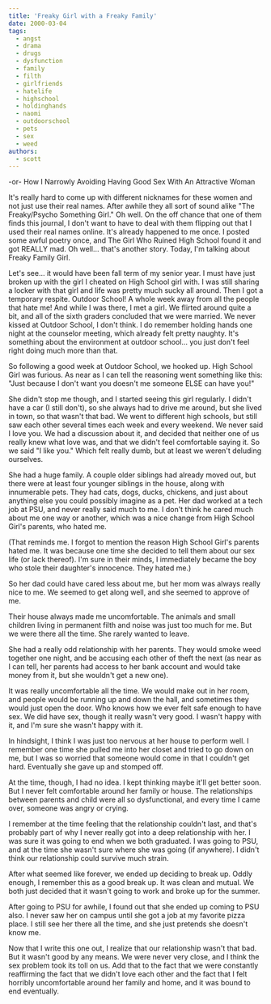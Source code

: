 ```yaml
---
title: 'Freaky Girl with a Freaky Family'
date: 2000-03-04
tags:
  - angst
  - drama
  - drugs
  - dysfunction
  - family
  - filth
  - girlfriends
  - hatelife
  - highschool
  - holdinghands
  - naomi
  - outdoorschool
  - pets
  - sex
  - weed
authors:
  - scott
---
```


\-or- How I Narrowly Avoiding Having Good Sex With An Attractive Woman

It's really hard to come up with different nicknames for these women and not just use their real names. After awhile they all sort of sound alike "The Freaky/Psycho Something Girl." Oh well. On the off chance that one of them finds this journal, I don't want to have to deal with them flipping out that I used their real names online. It's already happened to me once. I posted some awful poetry once, and The Girl Who Ruined High School found it and got REALLY mad. Oh well... that's another story. Today, I'm talking about Freaky Family Girl.

Let's see... it would have been fall term of my senior year. I must have just broken up with the girl I cheated on High School girl with. I was still sharing a locker with that girl and life was pretty much sucky all around. Then I got a temporary respite. Outdoor School! A whole week away from all the people that hate me! And while I was there, I met a girl. We flirted around quite a bit, and all of the sixth graders concluded that we were married. We never kissed at Outdoor School, I don't think. I do remember holding hands one night at the counselor meeting, which already felt pretty naughty. It's something about the environment at outdoor school... you just don't feel right doing much more than that.

So following a good week at Outdoor School, we hooked up. High School Girl was furious. As near as I can tell the reasoning went something like this: "Just because I don't want you doesn't me someone ELSE can have you!"

She didn't stop me though, and I started seeing this girl regularly. I didn't have a car (I still don't), so she always had to drive me around, but she lived in town, so that wasn't that bad. We went to different high schools, but still saw each other several times each week and every weekend. We never said I love you. We had a discussion about it, and decided that neither one of us really knew what love was, and that we didn't feel comfortable saying it. So we said "I like you." Which felt really dumb, but at least we weren't deluding ourselves.

She had a huge family. A couple older siblings had already moved out, but there were at least four younger siblings in the house, along with innumerable pets. They had cats, dogs, ducks, chickens, and just about anything else you could possibly imagine as a pet. Her dad worked at a tech job at PSU, and never really said much to me. I don't think he cared much about me one way or another, which was a nice change from High School Girl's parents, who hated me.

(That reminds me. I forgot to mention the reason High School Girl's parents hated me. It was because one time she decided to tell them about our sex life (or lack thereof). I'm sure in their minds, I immediately became the boy who stole their daughter's innocence. They hated me.)

So her dad could have cared less about me, but her mom was always really nice to me. We seemed to get along well, and she seemed to approve of me.

Their house always made me uncomfortable. The animals and small children living in permanent filth and noise was just too much for me. But we were there all the time. She rarely wanted to leave.

She had a really odd relationship with her parents. They would smoke weed together one night, and be accusing each other of theft the next (as near as I can tell, her parents had access to her bank account and would take money from it, but she wouldn't get a new one).

It was really uncomfortable all the time. We would make out in her room, and people would be running up and down the hall, and sometimes they would just open the door. Who knows how we ever felt safe enough to have sex. We did have sex, though it really wasn't very good. I wasn't happy with it, and I'm sure she wasn't happy with it.

In hindsight, I think I was just too nervous at her house to perform well. I remember one time she pulled me into her closet and tried to go down on me, but I was so worried that someone would come in that I couldn't get hard. Eventually she gave up and stomped off.

At the time, though, I had no idea. I kept thinking maybe it'll get better soon. But I never felt comfortable around her family or house. The relationships between parents and child were all so dysfunctional, and every time I came over, someone was angry or crying.

I remember at the time feeling that the relationship couldn't last, and that's probably part of why I never really got into a deep relationship with her. I was sure it was going to end when we both graduated. I was going to PSU, and at the time she wasn't sure where she was going (if anywhere). I didn't think our relationship could survive much strain.

After what seemed like forever, we ended up deciding to break up. Oddly enough, I remember this as a good break up. It was clean and mutual. We both just decided that it wasn't going to work and broke up for the summer.

After going to PSU for awhile, I found out that she ended up coming to PSU also. I never saw her on campus until she got a job at my favorite pizza place. I still see her there all the time, and she just pretends she doesn't know me.

Now that I write this one out, I realize that our relationship wasn't that bad. But it wasn't good by any means. We were never very close, and I think the sex problem took its toll on us. Add that to the fact that we were constantly reaffirming the fact that we didn't love each other and the fact that I felt horribly uncomfortable around her family and home, and it was bound to end eventually.
